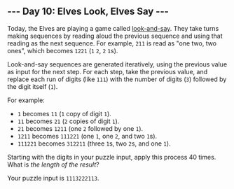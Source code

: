 \--- Day 10: Elves Look, Elves Say ---
--------------------------------------

Today, the Elves are playing a game called [look-and-say](https://en.wikipedia.org/wiki/Look-and-say_sequence). They take turns making sequences by reading aloud the previous sequence and using that reading as the next sequence. For example, `211` is read as "one two, two ones", which becomes `1221` (`1` `2`, `2` `1`s).

Look-and-say sequences are generated iteratively, using the previous value as input for the next step. For each step, take the previous value, and replace each run of digits (like `111`) with the number of digits (`3`) followed by the digit itself (`1`).

For example:

*   `1` becomes `11` (`1` copy of digit `1`).
*   `11` becomes `21` (`2` copies of digit `1`).
*   `21` becomes `1211` (one `2` followed by one `1`).
*   `1211` becomes `111221` (one `1`, one `2`, and two `1`s).
*   `111221` becomes `312211` (three `1`s, two `2`s, and one `1`).

Starting with the digits in your puzzle input, apply this process 40 times. What is _the length of the result_?

Your puzzle input is `1113222113`.

